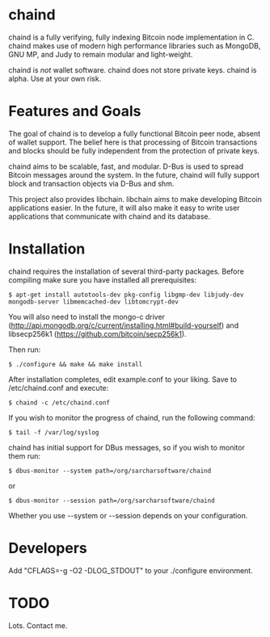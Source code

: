 chaind
======

chaind is a fully verifying, fully indexing Bitcoin node implementation in C.
chaind makes use of modern high performance libraries such as MongoDB, GNU MP,
and Judy to remain modular and light-weight.

chaind is *not* wallet software. chaind does not store private keys. chaind is
alpha. Use at your own risk.

Features and Goals
==================

The goal of chaind is to develop a fully functional Bitcoin peer node, absent
of wallet support. The belief here is that processing of Bitcoin transactions
and blocks should be fully independent from the protection of private keys.

chaind aims to be scalable, fast, and modular.  D-Bus is used to spread Bitcoin
messages around the system.  In the future, chaind will fully support block and
transaction objects via D-Bus and shm.

This project also provides libchain. libchain aims to make developing Bitcoin
applications easier.  In the future, it will also make it easy to write user
applications that communicate with chaind and its database.

Installation
============

chaind requires the installation of several third-party packages. Before
compiling make sure you have installed all prerequisites:

```
$ apt-get install autotools-dev pkg-config libgmp-dev libjudy-dev mongodb-server libmemcached-dev libtomcrypt-dev
```

You will also need to install the mongo-c driver
(http://api.mongodb.org/c/current/installing.html#build-yourself) and
libsecp256k1 (https://github.com/bitcoin/secp256k1).

Then run:

```
$ ./configure && make && make install
```

After installation completes, edit example.conf to your liking. Save to
/etc/chaind.conf and execute:

```
$ chaind -c /etc/chaind.conf
```

If you wish to monitor the progress of chaind, run the following command:

```
$ tail -f /var/log/syslog
```

chaind has initial support for DBus messages, so if you wish to monitor them
run:

```
$ dbus-monitor --system path=/org/sarcharsoftware/chaind
```

or

```
$ dbus-monitor --session path=/org/sarcharsoftware/chaind
```

Whether you use --system or --session depends on your configuration.

Developers
==========

Add "CFLAGS=-g -O2 -DLOG_STDOUT" to your ./configure environment.

TODO
====

Lots. Contact me.

